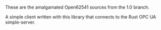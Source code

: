 These are the amalgamated Open62541 sources from the 1.0 branch. 

A simple client written with this library that connects to the Rust OPC UA simple-server.
